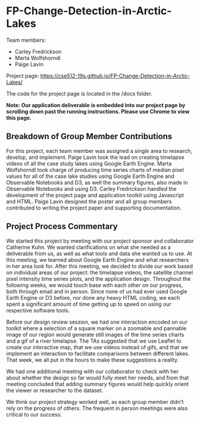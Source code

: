 
# FP-Change-Detection-in-Arctic-Lakes
Team members:  
* Carley Fredrickson  
* Marta Wolfshorndl  
* Paige Lavin

Project page: https://cse512-19s.github.io/FP-Change-Detection-in-Arctic-Lakes/  

The code for the project page is located in the /docs folder.

**Note: Our application deliverable is embedded into our project page by scrolling down past the running instructions. Please use Chrome to view this page.**


## Breakdown of Group Member Contributions

For this project, each team member was assigned a single area to research, develop, and implement. Paige Lavin took the lead on creating timelapse videos of all the case study lakes using Google Earth Engine. Marta Wolfshorndl took charge of producing time series charts of median pixel values for all of the case lake studies using Google Earth Engine and Observable Notebooks and D3, as well the summary figures, also made in Observable Notebooks and using D3. Carley Fredrickson handled the development of the project page and application toolkit using Javascript and HTML. Paige Lavin designed the poster and all group members contributed to writing the project paper and supporting documentation.

## Project Process Commentary

We started this project by meeting with our project sponsor and collaborator Catherine Kuhn. We wanted clarifications on what she needed as a deliverable from us, as well as what tools and data she wanted us to use. At this meeting, we learned about Google Earth Engine and what researchers in her area look for. After this meeting, we decided to divide our work based on individual areas of our project: the timelapse videos, the satellite channel pixel intensity time series plots, and the application design. Throughout the following weeks, we would touch base with each other on our progress, both through email and in person. Since none of us had ever used Google Earth Engine or D3 before, nor done any heavy HTML coding, we each spent a significant amount of time getting up to speed on using our respective software tools. 

Before our design review session, we had one interaction encoded on our toolkit where a selection of a square marker on a zoomable and pannable image of our region would generate still images of the time series charts and a gif of a river timelapse. The TAs suggested that we use Leaflet to create our interactive map, that we use videos instead of gifs, and that we implement an interaction to facilitate comparisons between different lakes. That week, we all put in the hours to make these suggestions a reality. 

We had one additional meeting with our collaborator to check with her about whether the design so far would fully meet her needs, and from that meeting concluded that adding summary figures would help quickly orient the viewer or researcher to the dataset. 

We think our project strategy worked well, as each group member didn’t rely on the progress of others. The frequent in person meetings were also critical to our success. 
